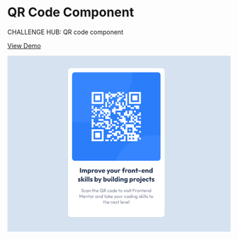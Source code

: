 # QR Code Component
CHALLENGE HUB: QR code component

[View Demo](https://borismm3.github.io/order-summary-component/)

![Preview for Digital Clock](./finalResult.PNG)

